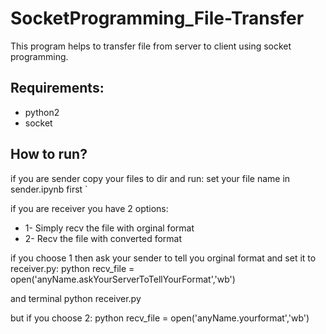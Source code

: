 # SocketProgramming_File-Transfer
This program helps to transfer file from server to client using socket programming.




## Requirements: 

  - python2
  - socket

 
## How to run?
if you are sender copy your files to dir and run:
set your file name in sender.ipynb first `


if you are receiver you have 2 options:

-  1- Simply recv the file with orginal format
-  2- Recv the file with converted format

if you choose 1 then
ask your sender to tell you orginal format and set it to receiver.py:
python
recv_file = open('anyName.askYourServerToTellYourFormat','wb')

and
terminal
python receiver.py

but if you choose 2:
python
recv_file = open('anyName.yourformat','wb')
